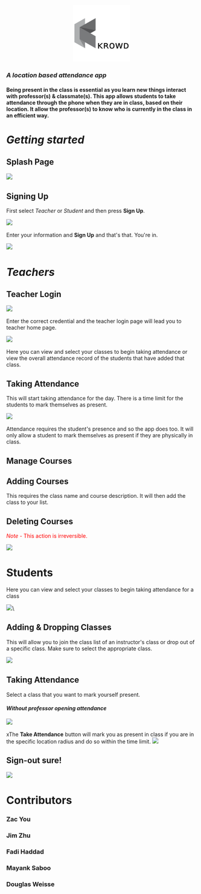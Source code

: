 <p align="center">
<img src="https://github.com/saboomayank/Krowd/blob/master/app/src/main/res/drawable/logo.png?raw=true" class="icon" height="150px" width="150px">
</p>

### _A location based attendance app_

#### Being present in the class is essential as you learn new things interact with professor(s) & classmate(s). This app allows students to take attendance through the phone when they are in class, based on their location. It allow the professor(s) to know who is currently in the class in an efficient way.

# _Getting started_

## Splash Page
<img src="https://i.imgur.com/5peW7Mg.gif" class="screenshot">

## Signing Up
First select *Teacher* or *Student* and then press **Sign Up**.

<img src="https://i.imgur.com/iUSs5fr.jpg" class="screenshot">

Enter your information and **Sign Up** and that's that. You're in.

<img src="https://i.imgur.com/kw1kPsu.gif" class="screenshot">

# _Teachers_
## Teacher Login
<img src="https://i.imgur.com/ZAImAoL.gif" class="screenshot">

Enter the correct credential and the teacher login page will lead you to teacher home page.

<img src="https://i.imgur.com/n4J4Dzy.gif" class="screenshot">

Here you can view and select your classes to begin taking attendance or view the overall attendance record of the students that have added that class.

## Taking Attendance
This will start taking attendance for the day. There is a time limit for the students to mark themselves as present.

<img src="https://i.imgur.com/S5t1qg9.gif" class="screenshot">

Attendance requires the student's presence and so the app does too. It will only allow a student to mark themselves as present if they are physically in class.

## Manage Courses

## Adding Courses
This requires the class name and course description. It will then add the class to your list.

## Deleting Courses
<span style="color:red"> *Note* - This action is irreversible. </span>

<img src="https://i.imgur.com/5Cicl4X.gif" class="screenshot">

# Students
Here you can view and select your classes to begin taking attendance for a class

<img src="https://i.imgur.com/zzqAXsw.gif" class="screenshot">\

## Adding & Dropping Classes
This will allow you to join the class list of an instructor's class or drop out of a specific class. Make sure to select the appropriate class.

<img src="https://i.imgur.com/7K49BHN.gif" class="screenshot">

## Taking Attendance
Select a class that you want to mark yourself present.
#### *Without professor opening attendance*
<img src="https://i.imgur.com/l4HAPyl.gif" class="screenshot">

xThe **Take Attendance** button will mark you as present in class if you are in the specific location radius and do so within the time limit.
<img src="https://i.imgur.com/ocRmTts.gif" class="screenshot">

## Sign-out sure!

<img src="https://i.imgur.com/jTWMi8F.gif" class="screenshot">

# Contributors
### Zac You
### Jim Zhu
### Fadi Haddad
### Mayank Saboo
### Douglas Weisse
